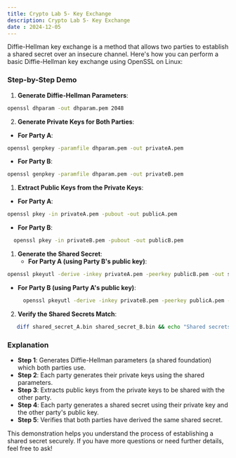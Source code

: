 ```yaml
---
title: Crypto Lab 5- Key Exchange
description: Crypto Lab 5- Key Exchange
date : 2024-12-05
---
```


Diffie-Hellman key exchange is a method that allows two parties to establish a shared secret over an insecure channel. Here's how you can perform a basic Diffie-Hellman key exchange using OpenSSL on Linux:

### Step-by-Step Demo

1. **Generate Diffie-Hellman Parameters**:
   

```bash
openssl dhparam -out dhparam.pem 2048
```

2. **Generate Private Keys for Both Parties**:
* **For Party A**:

```sh
openssl genpkey -paramfile dhparam.pem -out privateA.pem
```

* **For Party B**:

```sh
openssl genpkey -paramfile dhparam.pem -out privateB.pem
```

1. **Extract Public Keys from the Private Keys**:
* **For Party A**:

```sh
openssl pkey -in privateA.pem -pubout -out publicA.pem
```

* **For Party B**:
  

```sh
  openssl pkey -in privateB.pem -pubout -out publicB.pem
  ```

1. **Generate the Shared Secret**:
   - **For Party A (using Party B's public key)**:

     

```sh
openssl pkeyutl -derive -inkey privateA.pem -peerkey publicB.pem -out shared_secret_A.bin
```

- **For Party B (using Party A's public key)**:
  

```sh
     openssl pkeyutl -derive -inkey privateB.pem -peerkey publicA.pem -out shared_secret_B.bin
```

2. **Verify the Shared Secrets Match**:
   

```sh
   diff shared_secret_A.bin shared_secret_B.bin && echo "Shared secrets match!" || echo "Shared secrets do not match!"
   ```

### Explanation

* **Step 1**: Generates Diffie-Hellman parameters (a shared foundation) which both parties use.
* **Step 2**: Each party generates their private keys using the shared parameters.
* **Step 3**: Extracts public keys from the private keys to be shared with the other party.
* **Step 4**: Each party generates a shared secret using their private key and the other party's public key.
* **Step 5**: Verifies that both parties have derived the same shared secret.

This demonstration helps you understand the process of establishing a shared secret securely. If you have more questions or need further details, feel free to ask!
